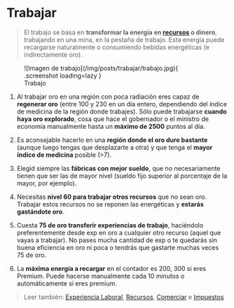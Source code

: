 # Trabajar

> El trabajo se basa en **transformar la energía en [recursos](/2.-Economia/Recursos/) o dinero**, trabajando en una mina, en la pestaña de trabajo. Esta energía puede recargarse naturalmente o consumiendo bebidas energéticas (e indirectamente oro).

<figure markdown>
  ![Imagen de trabajo](/img/posts/trabajar/trabajo.jpg){ .screenshot loading=lazy }
  <figcaption>Trabajo</figcaption>
</figure>

1. Al trabajar oro en una región con poca radiación eres capaz de **regenerar oro** (entre 100 y 230 en un día entero, dependiendo del índice de medicina de la región donde trabajes). Sólo puede trabajarse **cuando haya oro explorado**, cosa que hace el gobernador o el ministro de economía manualmente hasta un **máximo de 2500** puntos al día.

2. Es aconsejable hacerlo en una **región donde el oro dure bastante** (aunque luego tengas que desplazarte a otra) y que tenga el **mayor índice de medicina** posible (>7).

3. Elegid siempre las **fábricas con mejor sueldo**, que no necesariamente tienen que ser las de mayor nivel (sueldo fijo superior al porcentaje de la mayor, por ejemplo).

4. Necesitas **nivel 60 para trabajar otros recursos** que no sean oro. Trabajar estos recursos no se reponen las energéticas y **estarás gastándote oro**.

5. Cuesta **75 de oro transferir experiencias de trabajo**, haciéndolo preferentemente desde exp en oro a cualquier otro recurso (aquel que vayas a trabajar). No pases mucha cantidad de exp o te quedarás sin buena eficiencia en oro ni poca o tendrás que gastarte muchas veces 75 de oro.

6. La **máxima energía a recargar** en el contador es 200, 300 si eres Premium. Puede hacerse manualmente cada 10 minutos o automáticamente si eres premium.

> Leer también: [Experiencia Laboral](/2.-Economia/Experiencia-Laboral/), [Recursos](/2.-Economia/Recursos/), [Comerciar](/2.-Economia/Comerciar/) e [Impuestos](/2.-Economia/Impuestos/)